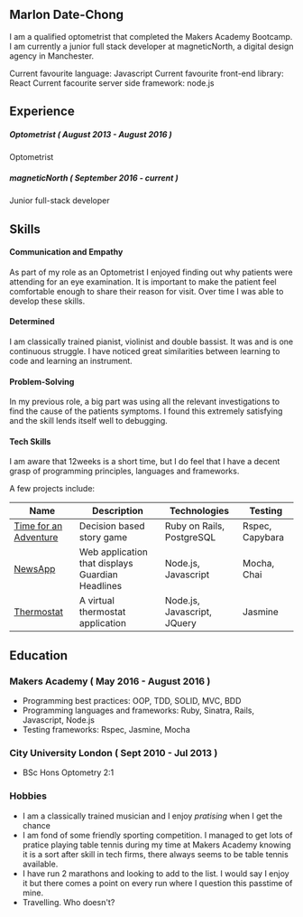 ## Marlon Date-Chong

I am a qualified optometrist that completed the Makers Academy Bootcamp. I am currently a junior full stack developer at magneticNorth, a digital design agency in Manchester.

Current favourite language: Javascript
Current favourite front-end library: React
Current facourite server side framework: node.js

## Experience

##### Optometrist ( August 2013 - August 2016 )
Optometrist

##### magneticNorth ( September 2016 - current )
Junior full-stack developer

## Skills

#### Communication and Empathy

As part of my role as an Optometrist I enjoyed finding out why patients were attending for an eye examination. It is important to make the patient feel comfortable enough to share their reason for visit. Over time I was able to develop these skills.


#### Determined

I am classically trained pianist, violinist and double bassist. It was and is one continuous struggle. I have noticed great similarities between learning to code and learning an instrument.

#### Problem-Solving

In my previous role, a big part was using all the relevant investigations to find the cause of the patients symptoms. I found this extremely satisfying and the skill lends itself well to debugging.

#### Tech Skills

I am aware that 12weeks is a short time, but I do feel that I have a decent grasp of programming principles, languages and frameworks.

A few projects include:

| Name                                                   | Description                                                | Technologies                   | Testing         |
|      ---------------------------------------           | -------------------                                        | ----------------------         | ------------    |
| [Time for an Adventure](https://github.com/lomlo/TFAA) | Decision based story game                                  | Ruby on Rails, PostgreSQL | Rspec, Capybara |
| [NewsApp](https://github.com/marlondc/newsApp)         | Web application that displays Guardian Headlines           | Node.js, Javascript            | Mocha, Chai     |
| [Thermostat](https://github.com/marlondc/thermostat)   | A virtual thermostat application                           | Node.js, Javascript, JQuery    | Jasmine         |  



## Education

### Makers Academy ( May 2016 - August 2016 )


- Programming best practices: OOP, TDD, SOLID, MVC, BDD
- Programming languages and frameworks: Ruby, Sinatra, Rails, Javascript, Node.js
- Testing frameworks: Rspec, Jasmine, Mocha

### City University London ( Sept 2010 - Jul 2013 )

- BSc Hons Optometry 2:1

### Hobbies

- I am a classically trained musician and I enjoy _pratising_ when I get the chance
- I am fond of some friendly sporting competition. I managed to get lots of pratice playing table tennis during my time at Makers Academy knowing it is a sort after skill in tech firms, there always seems to be table tennis available.
- I have run 2 marathons and looking to add to the list. I would say I enjoy it but there comes a point on every run where I question this passtime of mine.
- Travelling. Who doesn't?
